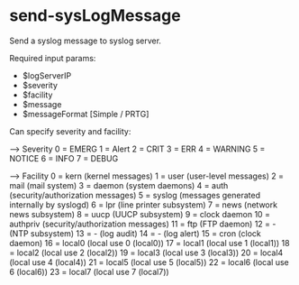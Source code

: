 # send-sysLogMessage

Send a syslog message to syslog server.

Required input params:
- $logServerIP
- $severity
- $facility
- $message
- $messageFormat [Simple / PRTG]

Can specify severity and facility:

--> Severity
0 = EMERG
1 = Alert
2 = CRIT
3 = ERR
4 = WARNING
5 = NOTICE
6 = INFO
7 = DEBUG

--> Facility
0 = kern (kernel messages)
1 = user (user-level messages)
2 = mail (mail system)
3 = daemon (system daemons)
4 = auth (security/authorization messages)
5 = syslog (messages generated internally by syslogd)
6 = lpr (line printer subsystem)
7 = news (network news subsystem)
8 = uucp (UUCP subsystem)
9 = clock daemon
10 = authpriv (security/authorization messages)
11 = ftp (FTP daemon)
12 = - (NTP subsystem)
13 = - (log audit)
14 = - (log alert)
15 = cron (clock daemon)
16 = local0 (local use 0 (local0))
17 = local1 (local use 1 (local1))
18 = local2 (local use 2 (local2))
19 = local3 (local use 3 (local3))
20 = local4 (local use 4 (local4))
21 = local5 (local use 5 (local5))
22 = local6 (local use 6 (local6))
23 = local7 (local use 7 (local7))